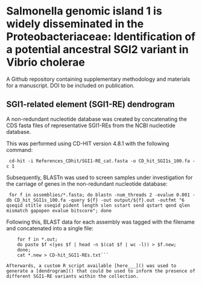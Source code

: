 # Salmonella genomic island 1 is widely disseminated in the Proteobacteriaceae: Identification of a potential ancestral SGI2 variant in Vibrio cholerae
A Github repository containing supplementary methodology and materials for a manuscript. DOI to be included on publication.

## SGI1-related element (SGI1-RE) dendrogram
A non-redundant nucleotide database was created by concatenating the CDS fasta files of representative SGI1-REs from the NCBI nucleotide database.

This was performed using CD-HIT version 4.8.1 with the following command:

``` cd-hit -i References_CDhit/SGI1-RE_cat.fasta -o CD_hit_SGI1s_100.fa -c 1```

Subsequently, BLASTn was used to screen samples under investigation for the carriage of genes in the non-redundant nucleotide database:

``` for f in assemblies/*.fasta; do blastn -num_threads 2 -evalue 0.001 -db CD_hit_SGI1s_100.fa -query ${f} -out output/${f}.out -outfmt "6 qseqid stitle sseqid pident length slen sstart send qstart qend qlen mismatch gapopen evalue bitscore"; done```

Following this, BLAST data for each assembly was tagged with the filename and concatenated into a single file:

``` cd output;
    for f in *.out;
    do paste $f <(yes $f | head -n $(cat $f | wc -l)) > $f.new;
    done;
    cat *.new > CD-hit_SGI1-REs.txt```

Afterwards, a custom R script available [here___]() was used to generate a [dendrogram]() that could be used to inform the presence of different SGI1-RE variants within the collection.
